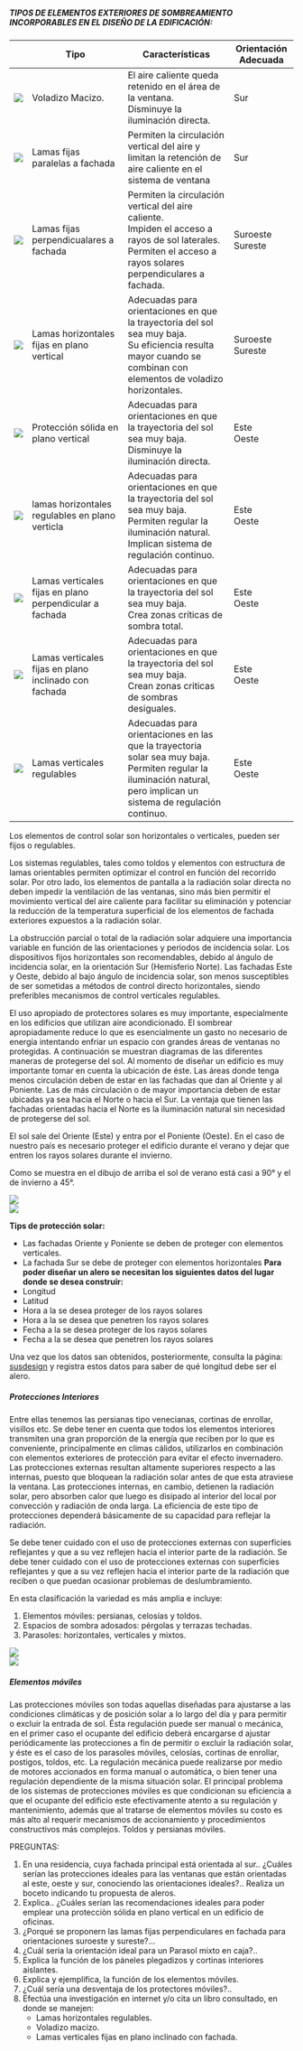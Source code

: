 ##### TIPOS DE ELEMENTOS EXTERIORES DE SOMBREAMIENTO INCORPORABLES EN EL DISEÑO DE LA EDIFICACIÓN:

<table class="activity-display-table"><thead><tr><th></th><th>Tipo</th><th>Características</th><th>Orientación Adecuada</th></tr></thead><tbody><tr><td><img src='./content/4/M4.46/Protec.10.jpg'></td><td>Voladizo Macizo.</td><td>El aire caliente queda retenido en el área de la ventana.<br>Disminuye la iluminación directa.</td><td>Sur</td></tr><tr><td><img src='./content/4/M4.46/Protec.11.jpg'></td><td>Lamas fijas paralelas a fachada</td><td>Permiten la circulación vertical del aire y limitan la retención de aire caliente en el sistema de ventana</td><td>Sur</td></tr><tr><td><img src='./content/4/M4.46/Protec.13.jpg'></td><td>Lamas fijas perpendicualares a fachada</td><td>Permiten la circulación vertical del aire caliente. <br>Impiden el acceso a rayos de sol laterales.<br>Permiten el acceso a rayos solares perpendiculares a fachada.</td><td>Suroeste<br>Sureste</td></tr><tr><td><img src='./content/4/M4.46/Protec.14.jpg'></td><td>Lamas horizontales fijas en plano vertical</td><td>Adecuadas para orientaciones en que la trayectoria del sol sea muy baja.<br>Su eficiencia resulta mayor cuando se combinan con elementos de voladizo horizontales.</td><td>Suroeste<br>Sureste</td></tr><tr><td><img src='./content/4/M4.46/Protec.15.jpg'></td><td>Protección sólida en plano vertical</td><td>Adecuadas para orientaciones en que la trayectoria del sol sea muy baja.<br>Disminuye la iluminación directa.</td><td>Este<br>Oeste</td></tr><tr><td><img src='./content/4/M4.46/Protec.16.jpg'></td><td>lamas horizontales regulables en plano verticla</td><td>Adecuadas para orientaciones en que la trayectoria del sol sea muy baja. <br>Permiten regular la iluminación natural. <br>Implican sistema de regulación continuo.</td><td>Este<br>Oeste</td></tr><tr><td><img src='./content/4/M4.46/Protec.20.jpg'></td><td>Lamas verticales fijas en plano perpendicular a fachada</td><td>Adecuadas para orientaciones en que la trayectoria del sol sea muy baja.<br>Crea zonas críticas de sombra total.</td><td>Este<br>Oeste</td></tr><tr><td><img src='./content/4/M4.46/Protec.21.jpg'></td><td>Lamas verticales fijas en plano inclinado con fachada</td><td>Adecuadas para orientaciones en que la trayectoria del sol sea muy baja.<br>Crean zonas criticas de sombras desiguales.</td><td>Este<br>Oeste</td></tr><tr><td><img src='./content/4/M4.46/Protec.22.jpg'></td><td>Lamas verticales regulables</td><td>Adecuadas para orientaciones en las que la trayectoria solar sea muy baja. <br>Permiten regular la iluminación natural, pero implican un sistema de regulación continuo.</td><td>Este<br>Oeste</td></tr></tbody></table>


Los elementos de control solar son horizontales o verticales, pueden ser fijos o regulables.

Los sistemas regulables, tales como toldos y elementos con estructura de lamas orientables permiten optimizar el control en función del recorrido solar. Por otro lado, los elementos de pantalla a la radiación solar directa no deben impedir la ventilación de las ventanas, sino más bien permitir el movimiento vertical del aire caliente para facilitar su eliminación y potenciar la reducción de la temperatura superficial de los elementos de fachada exteriores expuestos a la radiación solar.

La obstrucción parcial o total de la radiación solar adquiere una importancia variable en función de las orientaciones y periodos de incidencia solar. Los dispositivos fijos horizontales son recomendables, debido al ángulo de incidencia solar, en la orientación Sur (Hemisferio Norte). Las fachadas Este y Oeste, debido al bajo ángulo de incidencia solar, son menos susceptibles de ser sometidas a métodos de control directo horizontales, siendo preferibles mecanismos de control verticales regulables.

El uso apropiado de protectores solares es muy importante, especialmente en los edificios que utilizan aire acondicionado. El sombrear apropiadamente reduce lo que es esencialmente un gasto no necesario de energía intentando enfriar un espacio con grandes áreas de ventanas no protegidas. A continuación se muestran diagramas de las diferentes maneras de protegerse del sol.
Al momento de diseñar un edificio es muy importante tomar en cuenta la ubicación de éste. Las áreas donde tenga menos circulación deben de estar en las fachadas que dan al Oriente y al Poniente. Las de más circulación o de mayor importancia deben de estar ubicadas ya sea hacia el Norte o hacia el Sur. La ventaja que tienen las fachadas orientadas hacia el Norte es la iluminación natural sin necesidad de protegerse del sol.

El sol sale del Oriente (Este) y entra por el Poniente (Oeste).
En el caso de nuestro país es necesario proteger el edificio durante el verano y dejar que entren los rayos solares durante el invierno.

Como se muestra en el dibujo de arriba el sol de verano está casi a 90° y el de invierno a 45°.


<div class="mdl-grid">
<div class="mdl-cell mdl-cell--6-col mdl-typography--text-center">
<img src='./content/4/M4.46/Hotel_Hiberus._E._Torres..jpg'>
</div>
<div class="mdl-cell mdl-cell--6-col mdl-typography--text-center">
<img src='./content/4/M4.46/Protec.29.jpg'>
</div>
</div>

**Tips de protección solar:**
- Las fachadas Oriente y Poniente se deben de proteger con elementos verticales.
- La fachada Sur se debe de proteger con elementos horizontales
**Para poder diseñar un alero se necesitan los siguientes datos del lugar donde se desea construir:**
- Longitud
- Latitud
- Hora a la se desea proteger de los rayos solares
- Hora a la se desea que penetren los rayos solares
- Fecha a la se desea proteger de los rayos solares
- Fecha a la se desea que penetren los rayos solares

Una vez que los datos san obtenidos, posteriormente, consulta la página: [susdesign] y registra estos datos para saber de qué longitud debe ser el alero.

##### Protecciones Interiores
Entre ellas tenemos las persianas tipo venecianas, cortinas de enrollar, visillos etc. Se debe tener en cuenta que todos los elementos interiores transmiten una gran proporción de la energía que reciben por lo que es conveniente, principalmente en climas cálidos, utilizarlos en combinación con elementos exteriores de protección para evitar el efecto invernadero. Las protecciones externas resultan altamente superiores respecto a las internas, puesto que bloquean la radiación solar antes de que esta atraviese la ventana. Las protecciones internas, en cambio, detienen la radiación solar, pero absorben calor que luego es disipado al interior del local por convección y radiación de onda larga. La eficiencia de este tipo de protecciones dependerá básicamente de su capacidad para reflejar la radiación.

Se debe tener cuidado con el uso de protecciones externas con superficies reflejantes y que a su vez reflejen hacia el interior parte de la radiación. Se debe tener cuidado con el uso de protecciones externas con superficies reflejantes y que a su vez reflejen hacia el interior parte de la radiación que reciben o que puedan ocasionar problemas de deslumbramiento.

En esta clasificación la variedad es más amplia e incluye:
1. Elementos móviles: persianas, celosías y toldos.
2. Espacios de sombra adosados: pérgolas y terrazas techadas.
3. Parasoles: horizontales, verticales y mixtos.

<div class="mdl-grid">
<div class="mdl-cell mdl-cell--6-col mdl-typography--text-center">
<img src='./content/4/M4.46/Protec.23.jpg'>
</div>
<div class="mdl-cell mdl-cell--6-col mdl-typography--text-center">
<img src='./content/4/M4.46/Protec.24.jpg'>
</div>
</div>

##### Elementos móviles
Las protecciones móviles son todas aquellas diseñadas para ajustarse a las condiciones climáticas y de posición solar a lo largo del día y para permitir o excluir la entrada de sol.
Ésta regulación puede ser manual o mecánica, en el primer caso el ocupante del edificio deberá encargarse d ajustar periódicamente las protecciones a fin de permitir o excluir la radiación solar, y éste es el caso de los parasoles móviles, celosías, cortinas de enrollar, postigos, toldos, etc.
La regulación mecánica puede realizarse por medio de motores accionados en forma manual o automática, o bien tener una regulación dependiente de la misma situación solar.
El principal problema de los sistemas de protecciones móviles es que condicionan su eficiencia a que el ocupante del edificio este efectivamente atento a su regulación y mantenimiento, además que al tratarse de elementos móviles su costo es más alto al requerir mecanismos de accionamiento y procedimientos constructivos más complejos.
Toldos y persianas móviles.

PREGUNTAS:

1. En una residencia, cuya fachada principal está orientada al sur..
¿Cuáles serían las protecciones ideales para las ventanas que están orientadas al este, oeste y sur, conociendo las orientaciones ideales?..
Realiza un boceto indicando tu propuesta de aleros.
2. Explica.. ¿Cuáles serían las recomendaciones ideales para poder emplear una protecciòn sólida en plano vertical en un edificio de oficinas.
3. ¿Porqué se proponern las lamas fijas perpendiculares en fachada para orientaciones suroeste y sureste?...
4. ¿Cuál sería la orientación ideal para un Parasol mixto en caja?..
5. Explica la función de los páneles plegadizos y cortinas interiores aislantes.
6. Explica y ejemplifica, la función de los elementos móviles.
7. ¿Cuál sería una desventaja de los protectores móviles?..
8. Efectúa una investigación en internet y/o cita un libro consultado, en donde se manejen:
    - Lamas horizontales regulables.
    - Voladizo macizo.
    - Lamas verticales fijas en plano inclinado con fachada.

<div class="mdl-grid">

<div class="mdl-cell mdl-cell--6-col mdl-typography--text-center">
</div>
<div class="mdl-cell mdl-cell--6-col mdl-typography--text-center">
</div>
<div class="mdl-cell mdl-cell--6-col mdl-typography--text-center">
</div>
<div class="mdl-cell mdl-cell--6-col mdl-typography--text-center">
</div>
<div class="mdl-cell mdl-cell--6-col mdl-typography--text-center">
</div>
<div class="mdl-cell mdl-cell--6-col mdl-typography--text-center">
</div>
<div class="mdl-cell mdl-cell--6-col mdl-typography--text-center">
</div>
<div class="mdl-cell mdl-cell--6-col mdl-typography--text-center">
</div>
<div class="mdl-cell mdl-cell--6-col mdl-typography--text-center">
</div>
</div>

[susdesign]: <http://susdesign.com/index.php> "Sustainable By Design"
